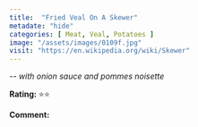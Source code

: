 ```yaml
---
title:  "Fried Veal On A Skewer"
metadate: "hide"
categories: [ Meat, Veal, Potatoes ]
image: "/assets/images/0109f.jpg"
visit: "https://en.wikipedia.org/wiki/Skewer"
---
```


_-- with onion sauce and pommes noisette_

**Rating:** ⭐️⭐️  
  
**Comment:**

